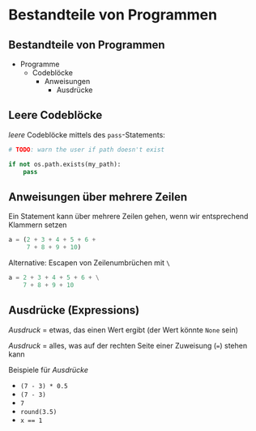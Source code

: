 # Bestandteile von Programmen

## Bestandteile von Programmen

- Programme
  - Codeblöcke
    - Anweisungen
      - Ausdrücke

## Leere Codeblöcke

_leere_ Codeblöcke mittels des `pass`-Statements:

```py
# TODO: warn the user if path doesn't exist

if not os.path.exists(my_path):
    pass
```

## Anweisungen über mehrere Zeilen

Ein Statement kann über mehrere Zeilen gehen, wenn wir entsprechend Klammern setzen

```py
a = (2 + 3 + 4 + 5 + 6 +
     7 + 8 + 9 + 10)
```

Alternative: Escapen von Zeilenumbrüchen mit `\`

```py
a = 2 + 3 + 4 + 5 + 6 + \
    7 + 8 + 9 + 10
```

## Ausdrücke (Expressions)

_Ausdruck_ = etwas, das einen Wert ergibt (der Wert könnte `None` sein)

_Ausdruck_ = alles, was auf der rechten Seite einer Zuweisung (`=`) stehen kann

Beispiele für _Ausdrücke_

- `(7 - 3) * 0.5`
- `(7 - 3)`
- `7`
- `round(3.5)`
- `x == 1`
